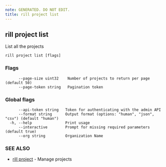 ```yaml
---
note: GENERATED. DO NOT EDIT.
title: rill project list
---
```

## rill project list

List all the projects

```
rill project list [flags]
```

### Flags

```
      --page-size uint32    Number of projects to return per page (default 50)
      --page-token string   Pagination token
```

### Global flags

```
      --api-token string   Token for authenticating with the admin API
      --format string      Output format (options: "human", "json", "csv") (default "human")
  -h, --help               Print usage
      --interactive        Prompt for missing required parameters (default true)
      --org string         Organization Name
```

### SEE ALSO

* [rill project](project.md)	 - Manage projects

